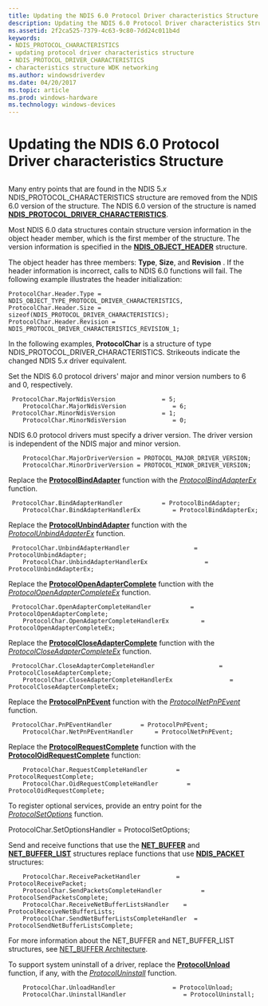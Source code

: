 ```yaml
---
title: Updating the NDIS 6.0 Protocol Driver characteristics Structure
description: Updating the NDIS 6.0 Protocol Driver characteristics Structure
ms.assetid: 2f2ca525-7379-4c63-9c80-7dd24c011b4d
keywords:
- NDIS_PROTOCOL_CHARACTERISTICS
- updating protocol driver characteristics structure
- NDIS_PROTOCOL_DRIVER_CHARACTERISTICS
- characteristics structure WDK networking
ms.author: windowsdriverdev
ms.date: 04/20/2017
ms.topic: article
ms.prod: windows-hardware
ms.technology: windows-devices
---
```


# Updating the NDIS 6.0 Protocol Driver characteristics Structure


## <a href="" id="ddk-the-ndis-6-0-ndis-protocol-driver-characteristics-structure-nd"></a>


Many entry points that are found in the NDIS 5.*x* NDIS\_PROTOCOL\_CHARACTERISTICS structure are removed from the NDIS 6.0 version of the structure. The NDIS 6.0 version of the structure is named [**NDIS\_PROTOCOL\_DRIVER\_CHARACTERISTICS**](https://msdn.microsoft.com/library/windows/hardware/ff566825).

Most NDIS 6.0 data structures contain structure version information in the object header member, which is the first member of the structure. The version information is specified in the [**NDIS\_OBJECT\_HEADER**](https://msdn.microsoft.com/library/windows/hardware/ff566588) structure.

The object header has three members: **Type**, **Size**, and **Revision** . If the header information is incorrect, calls to NDIS 6.0 functions will fail. The following example illustrates the header initialization:

```
ProtocolChar.Header.Type = NDIS_OBJECT_TYPE_PROTOCOL_DRIVER_CHARACTERISTICS,
ProtocolChar.Header.Size = sizeof(NDIS_PROTOCOL_DRIVER_CHARACTERISTICS);
ProtocolChar.Header.Revision = NDIS_PROTOCOL_DRIVER_CHARACTERISTICS_REVISION_1;
```

In the following examples, **ProtocolChar** is a structure of type NDIS\_PROTOCOL\_DRIVER\_CHARACTERISTICS. Strikeouts indicate the changed NDIS 5.*x* driver equivalent.

Set the NDIS 6.0 protocol drivers' major and minor version numbers to 6 and 0, respectively.

```
 ProtocolChar.MajorNdisVersion             = 5;
    ProtocolChar.MajorNdisVersion             = 6;
 ProtocolChar.MinorNdisVersion             = 1;
    ProtocolChar.MinorNdisVersion             = 0;
```

NDIS 6.0 protocol drivers must specify a driver version. The driver version is independent of the NDIS major and minor version.

```
    ProtocolChar.MajorDriverVersion = PROTOCOL_MAJOR_DRIVER_VERSION;
    ProtocolChar.MinorDriverVersion = PROTOCOL_MINOR_DRIVER_VERSION;
```

Replace the [**ProtocolBindAdapter**](https://msdn.microsoft.com/library/windows/hardware/ff562465) function with the [*ProtocolBindAdapterEx*](https://msdn.microsoft.com/library/windows/hardware/ff570220) function.

```
 ProtocolChar.BindAdapterHandler           = ProtocolBindAdapter;
    ProtocolChar.BindAdapterHandlerEx         = ProtocolBindAdapterEx;
```

Replace the [**ProtocolUnbindAdapter**](https://msdn.microsoft.com/library/windows/hardware/ff563260) function with the [*ProtocolUnbindAdapterEx*](https://msdn.microsoft.com/library/windows/hardware/ff570278) function.

```
 ProtocolChar.UnbindAdapterHandler                  = ProtocolUnbindAdapter;
    ProtocolChar.UnbindAdapterHandlerEx                = ProtocolUnbindAdapterEx;
```

Replace the [**ProtocolOpenAdapterComplete**](https://msdn.microsoft.com/library/windows/hardware/ff563238) function with the [*ProtocolOpenAdapterCompleteEx*](https://msdn.microsoft.com/library/windows/hardware/ff570265) function.

```
 ProtocolChar.OpenAdapterCompleteHandler           = ProtocolOpenAdapterComplete;
    ProtocolChar.OpenAdapterCompleteHandlerEx         = ProtocolOpenAdapterCompleteEx;
```

Replace the [**ProtocolCloseAdapterComplete**](https://msdn.microsoft.com/library/windows/hardware/ff562502) function with the [*ProtocolCloseAdapterCompleteEx*](https://msdn.microsoft.com/library/windows/hardware/ff570236) function.

```
 ProtocolChar.CloseAdapterCompleteHandler                  = ProtocolCloseAdapterComplete;
    ProtocolChar.CloseAdapterCompleteHandlerEx                = ProtocolCloseAdapterCompleteEx;
```

Replace the [**ProtocolPnPEvent**](https://msdn.microsoft.com/library/windows/hardware/ff563243) function with the [*ProtocolNetPnPEvent*](https://msdn.microsoft.com/library/windows/hardware/ff570263) function.

```
 ProtocolChar.PnPEventHandler        = ProtocolPnPEvent;
    ProtocolChar.NetPnPEventHandler      = ProtocolNetPnPEvent;
```

Replace the [**ProtocolRequestComplete**](https://msdn.microsoft.com/library/windows/hardware/ff563254) function with the [**ProtocolOidRequestComplete**](https://msdn.microsoft.com/library/windows/hardware/ff570264) function:

```
    ProtocolChar.RequestCompleteHandler        = ProtocolRequestComplete;
    ProtocolChar.OidRequestCompleteHandler        = ProtocolOidRequestComplete;
```

To register optional services, provide an entry point for the [*ProtocolSetOptions*](https://msdn.microsoft.com/library/windows/hardware/ff570269) function.

ProtocolChar.SetOptionsHandler = ProtocolSetOptions;

Send and receive functions that use the [**NET\_BUFFER**](https://msdn.microsoft.com/library/windows/hardware/ff568376) and [**NET\_BUFFER\_LIST**](https://msdn.microsoft.com/library/windows/hardware/ff568388) structures replace functions that use [**NDIS\_PACKET**](https://msdn.microsoft.com/library/windows/hardware/ff557086) structures:

```
    ProtocolChar.ReceivePacketHandler          = ProtocolReceivePacket;
    ProtocolChar.SendPacketsCompleteHandler           = ProtocolSendPacketsComplete;
    ProtocolChar.ReceiveNetBufferListsHandler    = ProtocolReceiveNetBufferLists;
    ProtocolChar.SendNetBufferListsCompleteHandler  = ProtocolSendNetBufferListsComplete;
```

For more information about the NET\_BUFFER and NET\_BUFFER\_LIST structures, see [NET\_BUFFER Architecture](net-buffer-architecture.md).

To support system uninstall of a driver, replace the [**ProtocolUnload**](https://msdn.microsoft.com/library/windows/hardware/ff563261) function, if any, with the [*ProtocolUninstall*](https://msdn.microsoft.com/library/windows/hardware/ff570279) function.

```
    ProtocolChar.UnloadHandler                = ProtocolUnload;
    ProtocolChar.UninstallHandler                = ProtocolUninstall;
```

 

 





